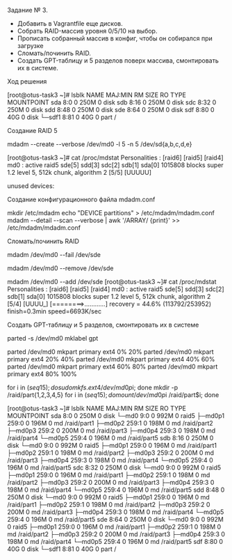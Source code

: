 Задание № 3.

- Добавить в Vagrantfile еще дисков.
- Собрать RAID-массив уровня 0/5/10 на выбор.
- Прописать собранный массив в конфиг, чтобы он собирался при загрузке
- Сломать/починить RAID.
- Создать GPT-таблицу и 5 разделов поверх массива, смонтировать их в системе.

Ход решения


[root@otus-task3 ~]# lsblk
NAME   MAJ:MIN RM  SIZE RO TYPE MOUNTPOINT
sda      8:0    0  250M  0 disk
sdb      8:16   0  250M  0 disk
sdc      8:32   0  250M  0 disk
sdd      8:48   0  250M  0 disk
sde      8:64   0  250M  0 disk
sdf      8:80   0   40G  0 disk
└─sdf1   8:81   0   40G  0 part /

Создание RAID 5

mdadm --create --verbose /dev/md0 -l 5 -n 5 /dev/sd{a,b,c,d,e}

[root@otus-task3 ~]# cat /proc/mdstat
Personalities : [raid6] [raid5] [raid4]
md0 : active raid5 sde[5] sdd[3] sdc[2] sdb[1] sda[0]
      1015808 blocks super 1.2 level 5, 512k chunk, algorithm 2 [5/5] [UUUUU]

unused devices: <none>

Создание конфигурационного файла mdadm.conf

mkdir /etc/mdadm
echo "DEVICE partitions" > /etc/mdadm/mdadm.conf
mdadm --detail --scan --verbose | awk '/ARRAY/ {print}' >> /etc/mdadm/mdadm.conf

Сломать/починить RAID

mdadm /dev/md0 --fail /dev/sde

mdadm /dev/md0 --remove /dev/sde

mdadm /dev/md0 --add /dev/sde
[root@otus-task3 ~]# cat /proc/mdstat
Personalities : [raid6] [raid5] [raid4]
md0 : active raid5 sde[5] sdd[3] sdc[2] sdb[1] sda[0]
      1015808 blocks super 1.2 level 5, 512k chunk, algorithm 2 [5/4] [UUUU_]
      [========>............]  recovery = 44.6% (113792/253952) finish=0.3min speed=6693K/sec

Создать GPT-таблицу и 5 разделов, смонтировать их в системе

parted -s /dev/md0 mklabel gpt

parted /dev/md0 mkpart primary ext4 0% 20%
parted /dev/md0 mkpart primary ext4 20% 40%
parted /dev/md0 mkpart primary ext4 40% 60%
parted /dev/md0 mkpart primary ext4 60% 80%
parted /dev/md0 mkpart primary ext4 80% 100%

for i in $(seq 1 5); do sudo mkfs.ext4 /dev/md0p$i; done
mkdir -p /raid/part{1,2,3,4,5}
for i in $(seq 1 5); do mount /dev/md0p$i /raid/part$i; done

[root@otus-task3 ~]# lsblk
NAME      MAJ:MIN RM  SIZE RO TYPE  MOUNTPOINT
sda         8:0    0  250M  0 disk
└─md0       9:0    0  992M  0 raid5
  ├─md0p1 259:0    0  196M  0 md    /raid/part1
  ├─md0p2 259:1    0  198M  0 md    /raid/part2
  ├─md0p3 259:2    0  200M  0 md    /raid/part3
  ├─md0p4 259:3    0  198M  0 md    /raid/part4
  └─md0p5 259:4    0  196M  0 md    /raid/part5
sdb         8:16   0  250M  0 disk
└─md0       9:0    0  992M  0 raid5
  ├─md0p1 259:0    0  196M  0 md    /raid/part1
  ├─md0p2 259:1    0  198M  0 md    /raid/part2
  ├─md0p3 259:2    0  200M  0 md    /raid/part3
  ├─md0p4 259:3    0  198M  0 md    /raid/part4
  └─md0p5 259:4    0  196M  0 md    /raid/part5
sdc         8:32   0  250M  0 disk
└─md0       9:0    0  992M  0 raid5
  ├─md0p1 259:0    0  196M  0 md    /raid/part1
  ├─md0p2 259:1    0  198M  0 md    /raid/part2
  ├─md0p3 259:2    0  200M  0 md    /raid/part3
  ├─md0p4 259:3    0  198M  0 md    /raid/part4
  └─md0p5 259:4    0  196M  0 md    /raid/part5
sdd         8:48   0  250M  0 disk
└─md0       9:0    0  992M  0 raid5
  ├─md0p1 259:0    0  196M  0 md    /raid/part1
  ├─md0p2 259:1    0  198M  0 md    /raid/part2
  ├─md0p3 259:2    0  200M  0 md    /raid/part3
  ├─md0p4 259:3    0  198M  0 md    /raid/part4
  └─md0p5 259:4    0  196M  0 md    /raid/part5
sde         8:64   0  250M  0 disk
└─md0       9:0    0  992M  0 raid5
  ├─md0p1 259:0    0  196M  0 md    /raid/part1
  ├─md0p2 259:1    0  198M  0 md    /raid/part2
  ├─md0p3 259:2    0  200M  0 md    /raid/part3
  ├─md0p4 259:3    0  198M  0 md    /raid/part4
  └─md0p5 259:4    0  196M  0 md    /raid/part5
sdf         8:80   0   40G  0 disk
└─sdf1      8:81   0   40G  0 part  /